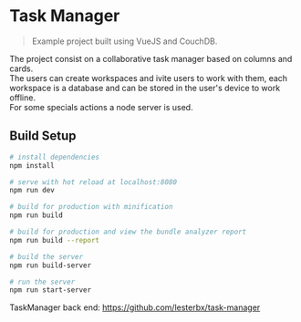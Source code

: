 # Task Manager

> Example project built using VueJS and CouchDB.
<p>The project consist on a collaborative task manager based on columns and cards.<br>
The users can create workspaces and ivite users to work with them, each workspace is a database and can be stored in the user's device to work offline.<br>
For some specials actions a node server is used.</p>

## Build Setup

``` bash
# install dependencies
npm install

# serve with hot reload at localhost:8080
npm run dev

# build for production with minification
npm run build

# build for production and view the bundle analyzer report
npm run build --report

# build the server
npm run build-server

# run the server
npm run start-server
```

TaskManager back end: <a href="https://github.com/lesterbx/task-manager">https://github.com/lesterbx/task-manager</a>

